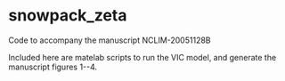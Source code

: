 # snowpack_zeta
Code to accompany the manuscript NCLIM-20051128B

Included here are matelab scripts to run the VIC model, and generate the manuscript figures 1--4.
